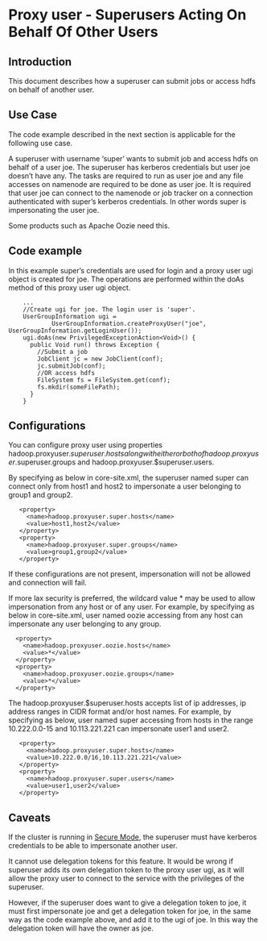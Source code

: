 

# Proxy user - Superusers Acting On Behalf Of Other Users

## Introduction

This document describes how a superuser can submit jobs or access hdfs on behalf of another user.

## Use Case

The code example described in the next section is applicable for the following use case.

A superuser with username ‘super’ wants to submit job and access hdfs on behalf of a user joe. The superuser has kerberos credentials but user joe doesn’t have any. The tasks are required to run as user joe and any file accesses on namenode are required to be done as user joe. It is required that user joe can connect to the namenode or job tracker on a connection authenticated with super’s kerberos credentials. In other words super is impersonating the user joe.

Some products such as Apache Oozie need this.

## Code example

In this example super’s credentials are used for login and a proxy user ugi object is created for joe. The operations are performed within the doAs method of this proxy user ugi object.
    
    
        ...
        //Create ugi for joe. The login user is 'super'.
        UserGroupInformation ugi =
                UserGroupInformation.createProxyUser("joe", UserGroupInformation.getLoginUser());
        ugi.doAs(new PrivilegedExceptionAction<Void>() {
          public Void run() throws Exception {
            //Submit a job
            JobClient jc = new JobClient(conf);
            jc.submitJob(conf);
            //OR access hdfs
            FileSystem fs = FileSystem.get(conf);
            fs.mkdir(someFilePath);
          }
        }
    

## Configurations

You can configure proxy user using properties hadoop.proxyuser.$superuser.hosts along with either or both of hadoop.proxyuser.$superuser.groups and hadoop.proxyuser.$superuser.users.

By specifying as below in core-site.xml, the superuser named super can connect only from host1 and host2 to impersonate a user belonging to group1 and group2.
    
    
       <property>
         <name>hadoop.proxyuser.super.hosts</name>
         <value>host1,host2</value>
       </property>
       <property>
         <name>hadoop.proxyuser.super.groups</name>
         <value>group1,group2</value>
       </property>
    

If these configurations are not present, impersonation will not be allowed and connection will fail.

If more lax security is preferred, the wildcard value * may be used to allow impersonation from any host or of any user. For example, by specifying as below in core-site.xml, user named oozie accessing from any host can impersonate any user belonging to any group.
    
    
      <property>
        <name>hadoop.proxyuser.oozie.hosts</name>
        <value>*</value>
      </property>
      <property>
        <name>hadoop.proxyuser.oozie.groups</name>
        <value>*</value>
      </property>
    

The hadoop.proxyuser.$superuser.hosts accepts list of ip addresses, ip address ranges in CIDR format and/or host names. For example, by specifying as below, user named super accessing from hosts in the range 10.222.0.0-15 and 10.113.221.221 can impersonate user1 and user2.
    
    
       <property>
         <name>hadoop.proxyuser.super.hosts</name>
         <value>10.222.0.0/16,10.113.221.221</value>
       </property>
       <property>
         <name>hadoop.proxyuser.super.users</name>
         <value>user1,user2</value>
       </property>
    

## Caveats

If the cluster is running in [Secure Mode](./SecureMode.html), the superuser must have kerberos credentials to be able to impersonate another user.

It cannot use delegation tokens for this feature. It would be wrong if superuser adds its own delegation token to the proxy user ugi, as it will allow the proxy user to connect to the service with the privileges of the superuser.

However, if the superuser does want to give a delegation token to joe, it must first impersonate joe and get a delegation token for joe, in the same way as the code example above, and add it to the ugi of joe. In this way the delegation token will have the owner as joe.
